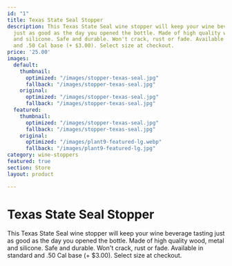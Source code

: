 ```yaml
---
id: "1"
title: Texas State Seal Stopper
description: This Texas State Seal wine stopper will keep your wine beverage tasting
  just as good as the day you opened the bottle. Made of high quality wood, metal
  and silicone. Safe and durable. Won't crack, rust or fade. Available in standard
  and .50 Cal base (+ $3.00). Select size at checkout.
price: '25.00'
images:
  default:
    thumbnail:
      optimized: "/images/stopper-texas-seal.jpg"
      fallback: "/images/stopper-texas-seal.jpg"
    original:
      optimized: "/images/stopper-texas-seal.jpg"
      fallback: "/images/stopper-texas-seal.jpg"
  featured:
    thumbnail:
      optimized: "/images/stopper-texas-seal.jpg"
      fallback: "/images/stopper-texas-seal.jpg"
    original:
      optimized: "/images/plant9-featured-lg.webp"
      fallback: "/images/plant9-featured-lg.jpg"
category: wine-stoppers
featured: true
section: Store
layout: product

---
```

# Texas State Seal Stopper

This Texas State Seal wine stopper will keep your wine beverage tasting just as good as the day you opened the bottle. Made of high quality wood, metal and silicone. Safe and durable. Won't crack, rust or fade. Available in standard and .50 Cal base (+ $3.00). Select size at checkout.